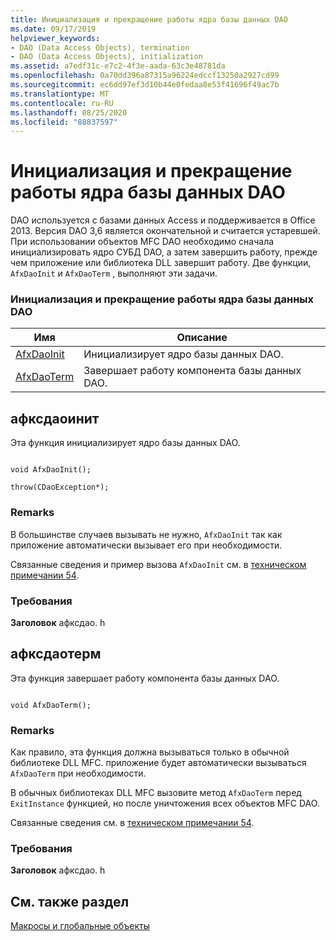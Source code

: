 ```yaml
---
title: Инициализация и прекращение работы ядра базы данных DAO
ms.date: 09/17/2019
helpviewer_keywords:
- DAO (Data Access Objects), termination
- DAO (Data Access Objects), initialization
ms.assetid: a7edf31c-e7c2-4f3e-aada-63c3e48781da
ms.openlocfilehash: 0a70dd396a87315a96224edccf13250a2927cd99
ms.sourcegitcommit: ec6dd97ef3d10b44e0fedaa8e53f41696f49ac7b
ms.translationtype: MT
ms.contentlocale: ru-RU
ms.lasthandoff: 08/25/2020
ms.locfileid: "88837597"
---
```

# <a name="dao-database-engine-initialization-and-termination"></a>Инициализация и прекращение работы ядра базы данных DAO

DAO используется с базами данных Access и поддерживается в Office 2013. Версия DAO 3,6 является окончательной и считается устаревшей. При использовании объектов MFC DAO необходимо сначала инициализировать ядро СУБД DAO, а затем завершить работу, прежде чем приложение или библиотека DLL завершит работу. Две функции, `AfxDaoInit` и `AfxDaoTerm` , выполняют эти задачи.

### <a name="dao-database-engine-initialization-and-termination"></a>Инициализация и прекращение работы ядра базы данных DAO

|Имя|Описание|
|-|-|
|[AfxDaoInit](#afxdaoinit)|Инициализирует ядро базы данных DAO.|
|[AfxDaoTerm](#afxdaoterm)|Завершает работу компонента базы данных DAO.|

## <a name="afxdaoinit"></a><a name="afxdaoinit"></a> афксдаоинит

Эта функция инициализирует ядро базы данных DAO.

```

void AfxDaoInit();

throw(CDaoException*);
```

### <a name="remarks"></a>Remarks

В большинстве случаев вызывать не нужно, `AfxDaoInit` так как приложение автоматически вызывает его при необходимости.

Связанные сведения и пример вызова `AfxDaoInit` см. в [техническом примечании 54](../../mfc/tn054-calling-dao-directly-while-using-mfc-dao-classes.md).

### <a name="requirements"></a>Требования

  **Заголовок** афксдао. h

## <a name="afxdaoterm"></a><a name="afxdaoterm"></a> афксдаотерм

Эта функция завершает работу компонента базы данных DAO.

```

void AfxDaoTerm();
```

### <a name="remarks"></a>Remarks

Как правило, эта функция должна вызываться только в обычной библиотеке DLL MFC. приложение будет автоматически вызываться `AfxDaoTerm` при необходимости.

В обычных библиотеках DLL MFC вызовите метод `AfxDaoTerm` перед `ExitInstance` функцией, но после уничтожения всех объектов MFC DAO.

Связанные сведения см. в [техническом примечании 54](../../mfc/tn054-calling-dao-directly-while-using-mfc-dao-classes.md).

### <a name="requirements"></a>Требования

  **Заголовок** афксдао. h

## <a name="see-also"></a>См. также раздел

[Макросы и глобальные объекты](../../mfc/reference/mfc-macros-and-globals.md)

